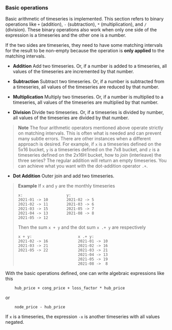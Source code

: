 ### Basic operations

Basic arithmetic of timeseries is implemented.  This section refers to
binary operations like `+` (addition), `-` (subtraction), `*` (multiplication),
and `/` (division).  These binary operations also work when only one side 
of the expression is a timeseries and the other one is a number.

If the two sides are timeseries, they need to have some matching 
intervals for the result to be non-empty because the operation is **only applied** 
to the matching intervals. 

* **Addition** Add two timeseries.  Or, if a number is added to a timeseries, 
  all values of the timeseries are incremented by that number.

* **Subtraction** Subtract two timeseries.  Or, if a number is subtracted from a 
  timeseries, all values of the timeseries are reduced by that number.

* **Multiplication** Multiply two timeseries.  Or, if a number is multiplied 
  to a timeseries, all values of the timeseries are multiplied by that number.

* **Division** Divide two timeseries.  Or, if a timeseries is divided by number, 
  all values of the timeseries are divided by that number.

> **Note** The four arithmetic operators mentioned above operate strictly 
> on matching intervals.  This is often what is needed and can prevent many 
> subtle errors.  There are other 
> instances when a different approach is desired.  For example, 
> if `x` is a timeseries defined on the 5x16 bucket, `y` is a timeseries 
> defined on the 7x8 bucket, and `z` is a timeseries defined on the 2x16H 
> bucket, how to *join* (interleave) the three series?  The regular addition 
> will return an empty timeseries.  You can achieve what you want with the 
> dot-addition operator `.+`.  

* **Dot Addition** Outer join and add two timeseries. 

> **Example**
> If `x` and `y` are the monthly timeseries
>```
> x:                   y:
> 2021-01 -> 10        2021-02 -> 5
> 2021-02 -> 11        2021-03 -> 6
> 2021-03 -> 15        2021-05 -> 7
> 2021-04 -> 13        2021-08 -> 8
> 2021-05 -> 12
>```
> Then the sum `x + y` and the dot sum `x .+ y` are respectively
> ```
> x + y:                    x .+ y: 
> 2021-02 -> 16             2021-01 -> 10 
> 2021-03 -> 21             2021-02 -> 16
> 2021-05 -> 22             2021-03 -> 21
>                           2021-04 -> 13
>                           2021-05 -> 19
>                           2021-08 ->  8
> ```


With the basic operations defined, one can write algebraic expressions 
like this
```
    hub_price + cong_price + loss_factor * hub_price
```
or
```
    node_price - hub_price
```

If `x` is a timeseries, the expression `-x` is another timeseries with all 
values negated. 

